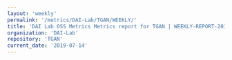 ```yaml
---
layout: 'weekly'
permalink: '/metrics/DAI-Lab/TGAN/WEEKLY/'
title: 'DAI Lab OSS Metrics Metrics report for TGAN | WEEKLY-REPORT-2019-07-14'
organization: 'DAI-Lab'
repository: 'TGAN'
current_date: '2019-07-14'
---
```


